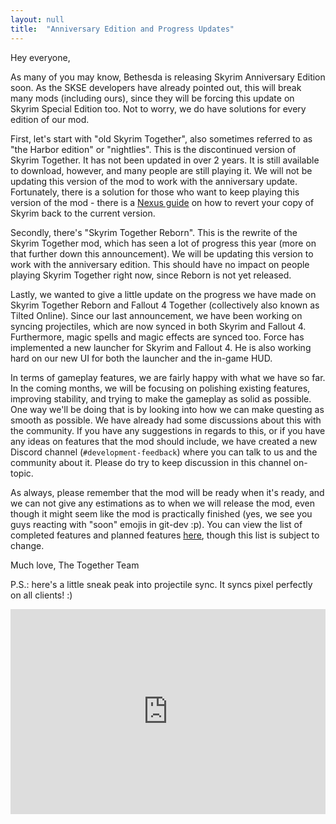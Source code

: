 ```yaml
---
layout: null
title:  "Anniversary Edition and Progress Updates"
---
```


Hey everyone,

As many of you may know, Bethesda is releasing Skyrim Anniversary Edition soon. As the SKSE developers have already pointed out, this will break many mods (including ours), since they will be forcing this update on Skyrim Special Edition too. Not to worry, we do have solutions for every edition of our mod.

First, let's start with "old Skyrim Together", also sometimes referred to as "the Harbor edition" or "nightlies". This is the discontinued version of Skyrim Together. It has not been updated in over 2 years. It is still available to download, however, and many people are still playing it. We will not be updating this version of the mod to work with the anniversary update. Fortunately, there is a solution for those who want to keep playing this version of the mod - there is a [Nexus guide](https://www.nexusmods.com/skyrimspecialedition/mods/57618?tab=description) on how to revert your copy of Skyrim back to the current version.

Secondly, there's "Skyrim Together Reborn". This is the rewrite of the Skyrim Together mod, which has seen a lot of progress this year (more on that further down this announcement). We will be updating this version to work with the anniversary edition. This should have no impact on people playing Skyrim Together right now, since Reborn is not yet released.

Lastly, we wanted to give a little update on the progress we have made on Skyrim Together Reborn and Fallout 4 Together (collectively also known as Tilted Online). Since our last announcement, we have been working on syncing projectiles, which are now synced in both Skyrim and Fallout 4. Furthermore, magic spells and magic effects are synced too. Force has implemented a new launcher for Skyrim and Fallout 4. He is also working hard on our new UI for both the launcher and the in-game HUD.

In terms of gameplay features, we are fairly happy with what we have so far. In the coming months, we will be focusing on polishing existing features, improving stability, and trying to make the gameplay as solid as possible. One way we'll be doing that is by looking into how we can make questing as smooth as possible. We have already had some discussions about this with the community. If you have any suggestions in regards to this, or if you have any ideas on features that the mod should include, we have created a new Discord channel (`#development-feedback`) where you can talk to us and the community about it. Please do try to keep discussion in this channel on-topic.

As always, please remember that the mod will be ready when it's ready, and we can not give any estimations as to when we will release the mod, even though it might seem like the mod is practically finished (yes, we see you guys reacting with "soon" emojis in git-dev :p). You can view the list of completed features and planned features [here](https://wiki.tiltedphoques.com/tilted-online/features/tilted-online), though this list is subject to change.

Much love,
The Together Team

P.S.: here's a little sneak peak into projectile sync. It syncs pixel perfectly on all clients! :)

<div style='position:relative; padding-bottom:calc(56.25% + 44px)'><iframe src='https://gfycat.com/ifr/InfamousTornFurseal?autoplay=0&hd=1' frameborder='0' scrolling='no' width='100%' height='100%' style='position:absolute;top:0;left:0;' allowfullscreen></iframe></div>
